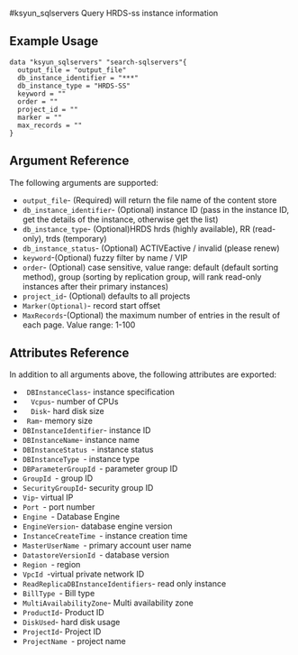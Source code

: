 #ksyun_sqlservers 
Query HRDS-ss instance information
## Example Usage
```
data "ksyun_sqlservers" "search-sqlservers"{
  output_file = "output_file"
  db_instance_identifier = "***"
  db_instance_type = "HRDS-SS"
  keyword = ""
  order = ""
  project_id = ""
  marker = ""
  max_records = ""
}
```
## Argument Reference

The following arguments are supported:

* `output_file`- (Required) will return the file name of the content store
* `db_instance_identifier`- (Optional) instance ID (pass in the instance ID, get the details of the instance, otherwise get the list)
* `db_instance_type`- (Optional)HRDS hrds (highly available), RR (read-only), trds (temporary)
* `db_instance_status`- (Optional) ACTIVEactive / invalid (please renew)
* `keyword`-(Optional) fuzzy filter by name / VIP
* `order`- (Optional) case sensitive, value range: default (default sorting method), group (sorting by replication group, will rank read-only instances after their primary instances)
* `project_id`- (Optional) defaults to all projects
* `Marker(Optional)`- record start offset
* `MaxRecords`-(Optional) the maximum number of entries in the result of each page. Value range: 1-100

## Attributes Reference
In addition to all arguments above, the following attributes are exported:

* ` DBInstanceClass`- instance specification
* `  Vcpus`-  number of CPUs
* `  Disk`-   hard disk size
* `  Ram `-   memory size
* `DBInstanceIdentifier`-  instance ID
* `DBInstanceName`-    instance name
* `DBInstanceStatus `- instance status
* `DBInstanceType `-  instance type
* `DBParameterGroupId `-  parameter group ID
* `GroupId `-  group ID
* `SecurityGroupId`-  security group ID
* `Vip`-  virtual IP
* `Port `- port number
* `Engine `-  Database Engine
* `EngineVersion`-   database engine version
* `InstanceCreateTime `- instance creation time
* `MasterUserName `-  primary account user name
* `DatastoreVersionId `- database version
* `Region `- region
* `VpcId `-virtual private network ID
* `ReadReplicaDBInstanceIdentifiers`-  read only instance
* `BillType `- Bill type
* `MultiAvailabilityZone`-  Multi availability zone
* `ProductId`- Product ID
* `DiskUsed`-  hard disk usage
* `ProjectId`-  Project ID
* `ProjectName `- project name